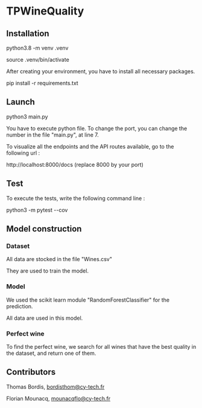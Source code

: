 # TPWineQuality

## Installation 
python3.8 -m venv .venv

source .venv/bin/activate

After creating your environment, you have to install all necessary packages.

pip install -r requirements.txt

## Launch
python3 main.py

You have to execute python file.
To change the port, you can change the number in the file "main.py", at line 7.

To visualize all the endpoints and the API routes available, go to the following url :

http://localhost:8000/docs (replace 8000 by your port)

## Test
To execute the tests, write the following command line :

python3 -m pytest --cov

## Model construction

### Dataset

All data are stocked in the file "Wines.csv"

They are used to train the model.

### Model

We used the scikit learn module "RandomForestClassifier" for the prediction.

All data are used in this model.

### Perfect wine

To find the perfect wine, we search for all wines that have the best quality in the dataset, and return one of them.

## Contributors
Thomas Bordis, bordisthom@cy-tech.fr

Florian Mounacq, mounacqflo@cy-tech.fr
